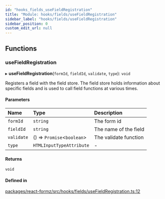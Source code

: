 ```yaml
---
id: "hooks_fields_useFieldRegistration"
title: "Module: hooks/fields/useFieldRegistration"
sidebar_label: "hooks/fields/useFieldRegistration"
sidebar_position: 0
custom_edit_url: null
---
```


## Functions

### useFieldRegistration

▸ **useFieldRegistration**(`formId`, `fieldId`, `validate`, `type`): `void`

Registers a field with the field store. The field store holds information about specific
fields and is used to call field functions at various times.

#### Parameters

| Name | Type | Description |
| :------ | :------ | :------ |
| `formId` | `string` | The form id |
| `fieldId` | `string` | The name of the field |
| `validate` | () => `Promise`<`boolean`\> | The validate function |
| `type` | `HTMLInputTypeAttribute` | - |

#### Returns

`void`

#### Defined in

[packages/react-formz/src/hooks/fields/useFieldRegistration.ts:12](https://github.com/ZerryStack/react-formz/blob/1ba1704/packages/react-formz/src/hooks/fields/useFieldRegistration.ts#L12)
